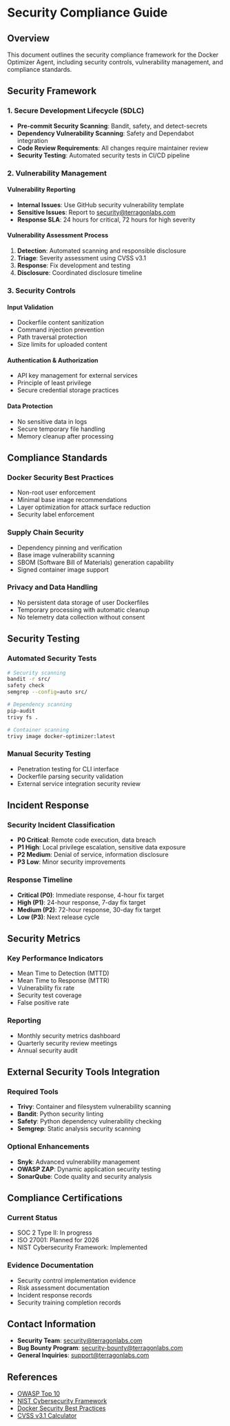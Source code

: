 # Security Compliance Guide

## Overview

This document outlines the security compliance framework for the Docker Optimizer Agent, including security controls, vulnerability management, and compliance standards.

## Security Framework

### 1. Secure Development Lifecycle (SDLC)

- **Pre-commit Security Scanning**: Bandit, safety, and detect-secrets
- **Dependency Vulnerability Scanning**: Safety and Dependabot integration
- **Code Review Requirements**: All changes require maintainer review
- **Security Testing**: Automated security tests in CI/CD pipeline

### 2. Vulnerability Management

#### Vulnerability Reporting
- **Internal Issues**: Use GitHub security vulnerability template
- **Sensitive Issues**: Report to security@terragonlabs.com
- **Response SLA**: 24 hours for critical, 72 hours for high severity

#### Vulnerability Assessment Process
1. **Detection**: Automated scanning and responsible disclosure
2. **Triage**: Severity assessment using CVSS v3.1
3. **Response**: Fix development and testing
4. **Disclosure**: Coordinated disclosure timeline

### 3. Security Controls

#### Input Validation
- Dockerfile content sanitization
- Command injection prevention
- Path traversal protection
- Size limits for uploaded content

#### Authentication & Authorization
- API key management for external services
- Principle of least privilege
- Secure credential storage practices

#### Data Protection
- No sensitive data in logs
- Secure temporary file handling
- Memory cleanup after processing

## Compliance Standards

### Docker Security Best Practices
- Non-root user enforcement
- Minimal base image recommendations
- Layer optimization for attack surface reduction
- Security label enforcement

### Supply Chain Security
- Dependency pinning and verification
- Base image vulnerability scanning
- SBOM (Software Bill of Materials) generation capability
- Signed container image support

### Privacy and Data Handling
- No persistent data storage of user Dockerfiles
- Temporary processing with automatic cleanup
- No telemetry data collection without consent

## Security Testing

### Automated Security Tests
```bash
# Security scanning
bandit -r src/
safety check
semgrep --config=auto src/

# Dependency scanning
pip-audit
trivy fs .

# Container scanning
trivy image docker-optimizer:latest
```

### Manual Security Testing
- Penetration testing for CLI interface
- Dockerfile parsing security validation
- External service integration security review

## Incident Response

### Security Incident Classification
- **P0 Critical**: Remote code execution, data breach
- **P1 High**: Local privilege escalation, sensitive data exposure
- **P2 Medium**: Denial of service, information disclosure
- **P3 Low**: Minor security improvements

### Response Timeline
- **Critical (P0)**: Immediate response, 4-hour fix target
- **High (P1)**: 24-hour response, 7-day fix target
- **Medium (P2)**: 72-hour response, 30-day fix target
- **Low (P3)**: Next release cycle

## Security Metrics

### Key Performance Indicators
- Mean Time to Detection (MTTD)
- Mean Time to Response (MTTR)
- Vulnerability fix rate
- Security test coverage
- False positive rate

### Reporting
- Monthly security metrics dashboard
- Quarterly security review meetings
- Annual security audit

## External Security Tools Integration

### Required Tools
- **Trivy**: Container and filesystem vulnerability scanning
- **Bandit**: Python security linting
- **Safety**: Python dependency vulnerability checking
- **Semgrep**: Static analysis security scanning

### Optional Enhancements
- **Snyk**: Advanced vulnerability management
- **OWASP ZAP**: Dynamic application security testing
- **SonarQube**: Code quality and security analysis

## Compliance Certifications

### Current Status
- SOC 2 Type II: In progress
- ISO 27001: Planned for 2026
- NIST Cybersecurity Framework: Implemented

### Evidence Documentation
- Security control implementation evidence
- Risk assessment documentation
- Incident response records
- Security training completion records

## Contact Information

- **Security Team**: security@terragonlabs.com
- **Bug Bounty Program**: security-bounty@terragonlabs.com
- **General Inquiries**: support@terragonlabs.com

## References

- [OWASP Top 10](https://owasp.org/Top10/)
- [NIST Cybersecurity Framework](https://www.nist.gov/cyberframework)
- [Docker Security Best Practices](https://docs.docker.com/develop/security-best-practices/)
- [CVSS v3.1 Calculator](https://www.first.org/cvss/calculator/3.1)